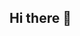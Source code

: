 ## Hi there 👋

<!--
**icediver/icediver** is a ✨ _special_ ✨ repository because its `README.md` (this file) appears on your GitHub 

profile.https://i.giphy.com/media/v1.Y2lkPTc5MGI3NjExOGExdzcwMHhncG9lcWtrcG81YTFtejBvMTNyOWU1NGhmcDlwd3NtciZlcD12MV9pbnRlcm5hbF9naWZfYnlfaWQmY3Q9Zw/u2pmTWUi0MXjyrMaVj/giphy.gif

Here are some ideas to get you started:

- 🔭 I’m currently working on ...
- 🌱 I’m currently learning ...
- 👯 I’m looking to collaborate on ...
- 🤔 I’m looking for help with ...
- 💬 Ask me about ...
- 📫 How to reach me: ...
- 😄 Pronouns: ...
- ⚡ Fun fact: ...
-->
